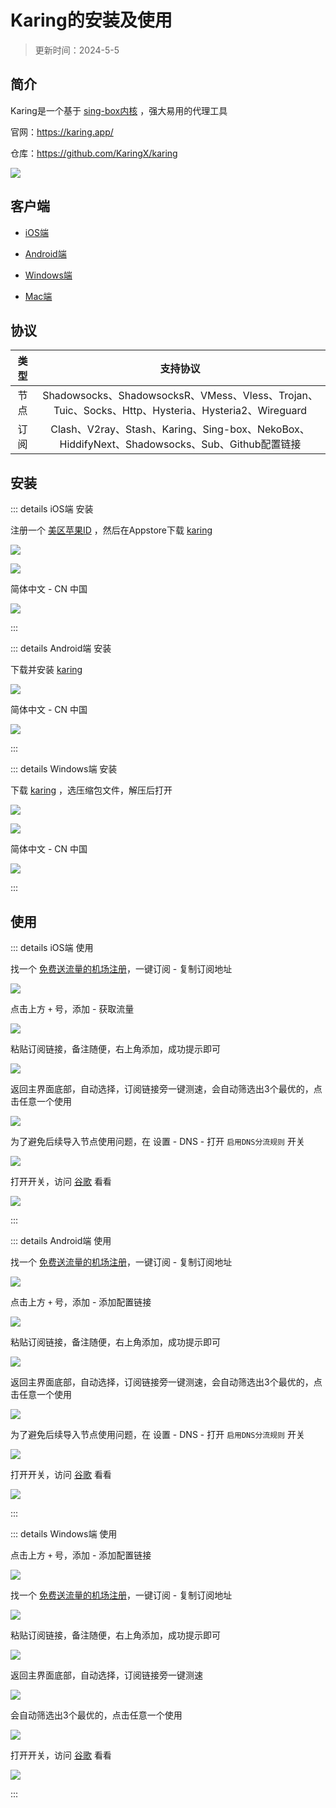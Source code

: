 # Karing的安装及使用

> 更新时间：2024-5-5



## 简介


Karing是一个基于 [sing-box内核](./singbox.md) ，强大易用的代理工具

官网：https://karing.app/

仓库：https://github.com/KaringX/karing

![](/karing/karing.png)



## 客户端

* [iOS端](https://apps.apple.com/us/app/karing/id6472431552)

* [Android端](https://github.com/KaringX/karing/releases)

* [Windows端](https://github.com/KaringX/karing/releases)

* [Mac端](https://apps.apple.com/us/app/karing/id6472431552)



## 协议

| 类型 | 支持协议 |
|:-:|:-:|
| 节点 | Shadowsocks、ShadowsocksR、VMess、Vless、Trojan、Tuic、Socks、Http、Hysteria、Hysteria2、Wireguard |
| 订阅 | Clash、V2ray、Stash、Karing、Sing-box、NekoBox、HiddifyNext、Shadowsocks、Sub、Github配置链接 |




## 安装


::: details iOS端 安装

注册一个 [美区苹果ID](../iPhone/Apple_ID.md) ，然后在Appstore下载 [karing](https://apps.apple.com/us/app/karing/id6472431552)

![](/karing/ios/ios-01.png)

![](/karing/ios/ios-02.png)

简体中文 - CN 中国

![](/karing/ios/ios-03.png)

:::




::: details Android端 安装

下载并安装 [karing](https://github.com/KaringX/karing/releases)

![](/karing/android/android-01.png)

简体中文 - CN 中国

![](/karing/android/android-02.png)

:::



::: details Windows端 安装

下载 [karing](https://github.com/KaringX/karing/releases) ，选压缩包文件，解压后打开

![](/karing/windows/windows-01.png)

![](/karing/windows/windows-02.png)

简体中文 - CN 中国

![](/karing/windows/windows-03.png)

:::









## 使用



::: details iOS端 使用

找一个 [免费送流量的机场注册](./channel.md)，一键订阅 - 复制订阅地址

![](/karing/ios/ios-03.png)


点击上方 `+` 号，添加 - 获取流量

![](/karing/ios/ios-04.png)

粘贴订阅链接，备注随便，右上角添加，成功提示即可

![](/karing/ios/ios-05.png)

返回主界面底部，自动选择，订阅链接旁一键测速，会自动筛选出3个最优的，点击任意一个使用

![](/karing/ios/ios-06.png)

为了避免后续导入节点使用问题，在 设置 - DNS - 打开 `启用DNS分流规则` 开关

![](/karing/ios/ios-07.png)

打开开关，访问 [谷歌](https://www.google.com) 看看

![](/karing/ios/ios-08.png)

:::







::: details Android端 使用

找一个 [免费送流量的机场注册](./channel.md)，一键订阅 - 复制订阅地址

![](/karing/android/android-03.png)

点击上方 `+` 号，添加 - 添加配置链接

![](/karing/android/android-04.png)

粘贴订阅链接，备注随便，右上角添加，成功提示即可

![](/karing/android/android-05.png)

返回主界面底部，自动选择，订阅链接旁一键测速，会自动筛选出3个最优的，点击任意一个使用

![](/karing/android/android-06.png)

为了避免后续导入节点使用问题，在 设置 - DNS - 打开 `启用DNS分流规则` 开关

![](/karing/ios/ios-07.png)

打开开关，访问 [谷歌](https://www.google.com) 看看

![](/karing/android/android-08.png)

:::





::: details Windows端 使用

点击上方 `+` 号，添加 - 添加配置链接

![](/karing/windows/windows-04.png)

找一个 [免费送流量的机场注册](./channel.md)，一键订阅 - 复制订阅地址

![](/karing/windows/windows-05.png)

粘贴订阅链接，备注随便，右上角添加，成功提示即可

![](/karing/windows/windows-06.png)

返回主界面底部，自动选择，订阅链接旁一键测速

![](/karing/windows/windows-07.png)

会自动筛选出3个最优的，点击任意一个使用

![](/karing/windows/windows-08.png)

打开开关，访问 [谷歌](https://www.google.com) 看看

![](/karing/windows/windows-09.png)

:::
